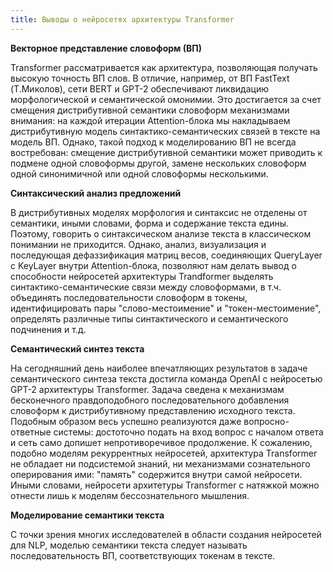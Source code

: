 ```yaml
---
title: Выводы о нейросетях архитектуры Transformer
---
```


**Векторное представление словоформ (ВП)**

Transformer рассматривается как архитектура, позволяющая получать высокую точность ВП слов. В отличие, например, от ВП FastText (Т.Миколов),
сети BERT и GPT-2 обеспечивают ликвидацию морфологической и семантической омонимии. Это достигается за счет смещения дистрибутивной 
семантики словоформ механизмами внимания: на каждой итерации Attention-блока мы накладываем дистрибутивную модель синтактико-семантических связей в тексте на модель ВП. Однако, такой подход к моделированию ВП не всегда востребован: смещение дистрибутивной семантики может приводить к подмене одной словоформы другой, замене нескольких словоформ одной синонимичной или одной словоформы несколькими.

**Синтаксический анализ предложений**

В дистрибутивных моделях морфология и синтаксис не отделены от семантики, иными словами, форма и содержание текста едины. Поэтому, говорить о синтаксическом анализе текста в классическом понимании не приходится. Однако, анализ, визуализация и последующая дефаззификация матриц весов, соединяющих QueryLayer с KeyLayer внутри Attention-блока, позволяют нам делать вывод о способности нейросетей архитектуры Trandformer выделять синтактико-семантические связи между словоформами, в т.ч. объединять последовательности словоформ в токены, идентифицировать пары "слово-местоимение" и "токен-местоимение", определять различные типы синтактического и семантического подчинения и т.д.

**Семантический синтез текста**

На сегодняшний день наиболее впечатляющих результатов в задаче семантического синтеза текста достигла команда OpenAI с нейросетью GPT-2 архитектуры Transformer. Задача сведена к механизмам бесконечного правдоподобного последовательного добавления словоформ к дистрибутивному представлению исходного текста. Подобным образом весь успешно реализуются даже вопросно-ответные системы: достоточно подать на вход вопрос с началом ответа и сеть само допишет непротиворечивое продолжение. К сожалению, подобно моделям рекуррентных нейросетей, архитектура Transformer не обладает ни подсистемой знаний, ни механизмами сознательного оперирования ими: "память" содержится внутри самой нейросети. Иными словами, нейросети архитетуры Transformer с натяжкой можно отнести лишь к моделям бессознательного мышления.

**Моделирование семантики текста**

С точки зрения многих исследователей в области создания нейросетей для NLP, моделью семантики текста следует называть последовательность ВП, соответствующих токенам в тексте.
